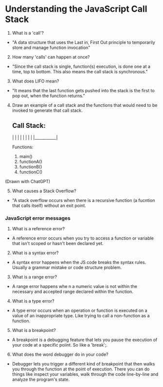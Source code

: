 # Understanding the JavaScript Call Stack

1. What is a 'call'?

* "A data structure that uses the Last in, First Out principle to temporarily store and manage function invocation"

2. How many 'calls' can happen at once?

* "Since the call stack is single, function(s) execution, is done one at a time, top to bottom. This also means the call stack is synchronous."

3. What does LIFO mean?

* "It means that the last function gets pushed into the stack is the first to pop out, when the function returns."

4. Draw an example of a call stack and the functions that would need to be invoked to generate that call stack.

   Call Stack:
   -------------
   |           |
   |           |
   |           |
   |           |
   |___________|
   
   Functions:
   1. main()
   2. functionA()
   3. functionB()
   4. functionC()

(Drawn with ChatGPT) 

5. What causes a Stack Overflow?

* "A stack overflow occurs when there is a recursive function (a fucntion that calls itself) without an exit point. 

### JavaScript error messages

1. What is a reference error?

* A reference error occurs when you try to access a function or variable that isn't scoped or hasn't been declared yet.

2. What is a syntax error?

* A syntax error happens when the JS code breaks the syntax rules. Usually a grammar mistake or code structure problem.

3. What is a range error?

* A range error happens whe n a numeric value is not within the necessary and accepted range declared within the function.

4. What is a type error?

* A type error occurs when an operation or function is executed on a value of an inappropriate type. Like trying to call a non-function as a function.

5. What is a breakpoint?

* A breakpoint is a debugging feature that lets you pause the execution of your code at a specific poiint. So like a 'break';.

6. What does the word debugger do in your code?

* Debugger lets you trigger a different kind of breakpoint that then walks you through the function at the point of execution. There you can do things like inspect your variables, walk through the code line-by-line and analyze the program's state.